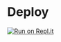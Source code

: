 # Deploy

[![Run on Repl.it](https://replit.com/badge/github/ProxyHaven/Haven-Deploy)](https://replit.com/new/github/ProxyHaven/Haven-Deploy)
